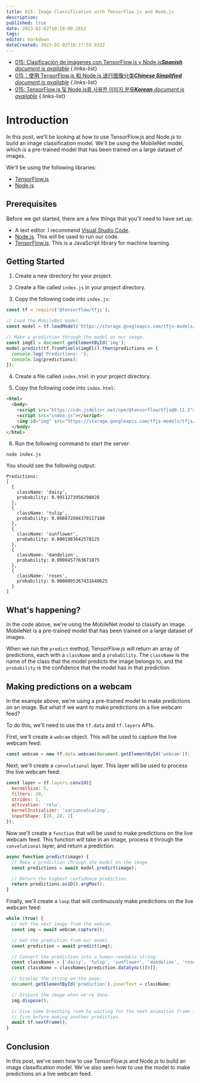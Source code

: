 ```yaml
---
title: 015: Image Classification with TensorFlow.js and Node.js
description: 
published: true
date: 2023-02-02T10:18:00.265Z
tags: 
editor: markdown
dateCreated: 2023-02-02T10:17:55.932Z
---
```


- [015: Clasificación de imágenes con TensorFlow.js y Node.js***Spanish** document is available*](/es/Knowledge-base/TensorFlow-js/Learning/015-image-classification-with-tensorflow-js-and-node-js)
{.links-list}
- [015：使用 TensorFlow.js 和 Node.js 进行图像分类***Chinese Simplified** document is available*](/zh/Knowledge-base/TensorFlow-js/Learning/015-image-classification-with-tensorflow-js-and-node-js)
{.links-list}
- [015: TensorFlow.js 및 Node.js를 사용한 이미지 분류***Korean** document is available*](/ko/Knowledge-base/TensorFlow-js/Learning/015-image-classification-with-tensorflow-js-and-node-js)
{.links-list}


# Introduction

In this post, we'll be looking at how to use TensorFlow.js and Node.js to build an image classification model. We'll be using the MobileNet model, which is a pre-trained model that has been trained on a large dataset of images.

We'll be using the following libraries:

* [TensorFlow.js](https://js.tensorflow.org/)
* [ Node.js](https://nodejs.org/en/)

## Prerequisites

Before we get started, there are a few things that you'll need to have set up:

* A text editor. I recommend [Visual Studio Code](https://code.visualstudio.com/).
* [Node.js](https://nodejs.org/en/). This will be used to run our code.
* [TensorFlow.js](https://js.tensorflow.org/). This is a JavaScript library for machine learning.

## Getting Started

1. Create a new directory for your project.

2. Create a file called `index.js` in your project directory.

3. Copy the following code into `index.js`:

```javascript
const tf = require('@tensorflow/tfjs');

// Load the MobileNet model.
const model = tf.loadModel('https://storage.googleapis.com/tfjs-models/tfjs/mobilenet_v1_0.25_224/model.json');

// Make a prediction through the model on our image.
const imgEl = document.getElementById('img');
model.predict(tf.fromPixels(imgEl)).then(predictions => {
  console.log('Predictions: ');
  console.log(predictions);
});
```

4. Create a file called `index.html` in your project directory.

5. Copy the following code into `index.html`:

```html
<html>
  <body>
    <script src="https://cdn.jsdelivr.net/npm/@tensorflow/tfjs@0.11.3"> </script>
    <script src="index.js"></script>
    <img id="img" src="https://storage.googleapis.com/tfjs-models/tfjs/mobilenet_v1_0.25_224/test_images/grace_hopper.jpg">
  </body>
</html>
```

6. Run the following command to start the server:

```
node index.js
```

You should see the following output:

```
Predictions:
[
  {
    className: 'daisy',
    probability: 0.9911273956298828
  },
  {
    className: 'tulip',
    probability: 0.008872604370117188
  },
  {
    className: 'sunflower',
    probability: 0.0001983642578125
  },
  {
    className: 'dandelion',
    probability: 0.0000457763671875
  },
  {
    className: 'roses',
    probability: 0.0000095367431640625
  }
]
```

## What's happening?

In the code above, we're using the MobileNet model to classify an image. MobileNet is a pre-trained model that has been trained on a large dataset of images.

When we run the `predict` method, TensorFlow.js will return an array of predictions, each with a `className` and a `probability`. The `className` is the name of the class that the model predicts the image belongs to, and the `probability` is the confidence that the model has in that prediction.

## Making predictions on a webcam

In the example above, we're using a pre-trained model to make predictions on an image. But what if we want to make predictions on a live webcam feed?

To do this, we'll need to use the `tf.data` and `tf.layers` APIs.

First, we'll create a ` webcam ` object. This will be used to capture the live webcam feed:

```javascript
const webcam = new tf.data.webcam(document.getElementById('webcam'));
```

Next, we'll create a ` convolutional ` layer. This layer will be used to process the live webcam feed:

```javascript
const layer = tf.layers.conv2d({
  kernelSize: 5,
  filters: 20,
  strides: 1,
  activation: 'relu',
  kernelInitializer: 'varianceScaling',
  inputShape: [28, 28, 1]
});
```

Now we'll create a ` function ` that will be used to make predictions on the live webcam feed. This function will take in an image, process it through the ` convolutional ` layer, and return a prediction:

```javascript
async function predict(image) {
  // Make a prediction through the model on the image.
  const predictions = await model.predict(image);

  // Return the highest confidence prediction.
  return predictions.as1D().argMax();
}
```

Finally, we'll create a ` loop ` that will continuously make predictions on the live webcam feed:

```javascript
while (true) {
  // Get the next image from the webcam.
  const img = await webcam.capture();

  // Get the prediction from our model.
  const prediction = await predict(img);

  // Convert the prediction into a human-readable string.
  const classNames = ['daisy', 'tulip', 'sunflower', 'dandelion', 'roses'];
  const className = classNames[prediction.dataSync()[0]];

  // Display the string on the page.
  document.getElementById('prediction').innerText = className;

  // Dispose the image when we're done.
  img.dispose();

  // Give some breathing room by waiting for the next animation frame to
  // fire before making another prediction.
  await tf.nextFrame();
}
```

## Conclusion

In this post, we've seen how to use TensorFlow.js and Node.js to build an image classification model. We've also seen how to use the model to make predictions on a live webcam feed.